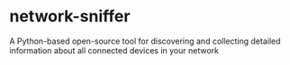 # network-sniffer
A Python-based open-source tool for discovering and collecting detailed information about all connected devices in your network
